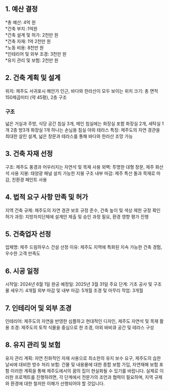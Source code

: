 ## 1. 예산 결정
*총 예산: 4억 원  
*건축 부지 :1억원  
*건축 설계 및 허가: 2천만 원  
*건축 자재: 1억 2천만 원  
*노동 비용: 8천만 원  
*인테리어 및 외부 조경: 3천만 원  
*유지 관리 및 보험: 2천만 원  

## 2. 건축 계획 및 설계
위치: 제주도 서귀포시 해안가 인근, 바다와 한라산이 모두 보이는 위치
크기: 총 면적 150제곱미터 (약 45평), 2층 구조
### 구조
넓은 거실과 주방, 식당 공간
침실 3개, 메인 침실에는 화장실 포함
화장실 2개, 세탁실 1개
2층
방3개 화장실 1개 하나는 손님용 침실
야외 테라스
특징: 제주도의 자연 경관을 최대한 살린 설계, 넓은 창문과 테라스를 통해 바다와 한라산 조망 가능

## 3. 건축 자재 선정
구조: 제주도 풍경과 어우러지는 자연석 및 목재 사용
외벽: 투명한 대형 창문, 제주 화산석 사용
지붕: 태양광 패널 설치 가능한 지붕 구조
내부 마감: 제주 특산 돌과 목재로 마감, 친환경 페인트 사용

## 4. 법적 요구 사항 만족 및 허가
지역 건축 규제: 제주도의 자연 경관 보호 규정 준수, 건축 높이 및 색상 제한 규정 확인
허가 과정: 지방자치단체에 설계안 제출 및 승인 과정 필요, 환경 영향 평가 진행

## 5. 건축업자 선정
업체명: 제주 드림하우스 건설
선정 이유: 제주도 지역에 특화된 지속 가능한 건축 경험, 우수한 고객 만족도

## 6. 시공 일정
시작일: 2024년 6월 1일
완공 예정일: 2025년 3월 31일
주요 단계:
기초 공사 및 구조물 세우기: 4개월
외부 마감 및 내부 마감: 5개월
조경 및 마무리 작업: 3개월

## 7. 인테리어 및 외부 조경
인테리어: 제주도의 자연을 반영한 심플하고 현대적인 디자인, 제주도 자연석 및 목재 활용
조경: 제주도의 토착 식물을 중심으로 한 조경, 야외 바비큐 공간 및 테라스 구성

## 8. 유지 관리 및 보험
유지 관리 계획: 자연 친화적인 자재 사용으로 최소한의 유지 보수 요구, 제주도의 습한 날씨에 대비한 방수 처리
보험: 건물 및 내용물에 대한 종합 보험 가입, 자연재해 보험 포함
이러한 계획을 통해 제주도에서의 꿈의 집이 현실화될 수 있기를 바랍니다. 실제로 이러한 프로젝트를 진행하려면, 각 단계에서 전문가의 조언과 협력이 필요하며, 지역 규제와 환경에 대한 철저한 이해가 선행되어야 할 것입니다.

